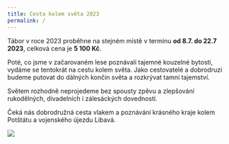 ```yaml
---
title: Cesta kolem světa 2023
permalink: /
---
```



Tábor v roce 2023 proběhne na stejném místě v termínu
**od 8.7. do 22.7 2023**, celková cena je **5 100 Kč**.

Poté, co jsme v začarovaném lese poznávali tajemné kouzelné bytosti,
vydáme se tentokrát na cestu kolem světa. Jako cestovatelé a
dobrodruzi budeme putovat do dálných končin světa a rozkrývat
tamní tajemství.

Světem rozhodně neprojedeme bez spousty zpěvu a zlepšování
rukodělných, divadelních i zálesáckých dovedností.

Čeká nás dobrodružná cesta vlakem a poznávání krásného kraje kolem
Potštátu a vojenského újezdu Libavá.

<a href="/assets/img/2023/00.jpg" >
  <img class="" src="/assets/img/2023/00.jpg" />
</a>
